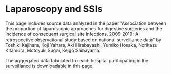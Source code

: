 # Laparoscopy and SSIs

This page includes source data analyzed in the paper "Association between the proportion of laparoscopic approaches for digestive surgeries and the incidence of consequent surgical site infections, 2009-2019: A retrospective observational study based on national surveillance data" by Toshiki Kajihara, Koji Yahara, Aki Hirabayashi, Yumiko Hosaka, Norikazu Kitamura, Motoyuki Sugai, Keigo Shibayama.

The aggregated data tabulated for each hospital pariticpating in the surveillance is downloadable in this page.
